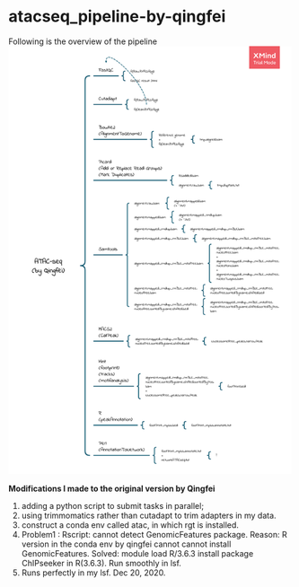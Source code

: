 # atacseq_pipeline-by-qingfei
Following is the overview of the pipeline
![image](https://github.com/penguinmeow/atacseq_pipeline-by-qingfei/blob/main/ATAC-seq%20(by%20Qingfei).png)

**Modifications I made to the original version by Qingfei**
1. adding a python script to submit tasks in parallel;
2. using trimmomatics rather than cutadapt to trim adapters in my data.
3. construct a conda env called atac, in which rgt is installed.
4. Problem1 : Rscript: cannot detect GenomicFeatures package.
Reason: R version in the conda env by qingfei cannot cannot install GenomicFeatures.
Solved: module load R/3.6.3
install package ChIPseeker in R(3.6.3). 
Run smoothly in lsf.
5. Runs perfectly in my lsf.
Dec 20, 2020. 
